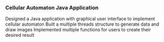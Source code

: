 ### Cellular Automaton Java Application									   			
Designed a Java application with graphical user interface to implement cellular automaton
Built a multiple threads structure to generate data and draw images 
Implemented multiple functions for users to create their desired result
